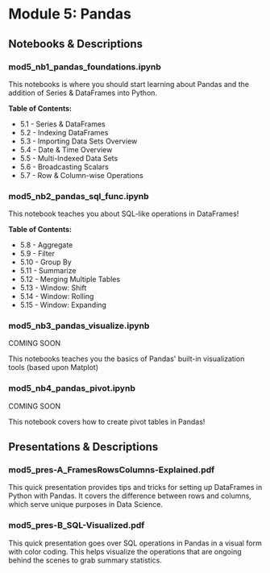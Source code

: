 # Module 5: Pandas
## Notebooks & Descriptions

### mod5_nb1_pandas_foundations.ipynb

This notebooks is where you should start learning about Pandas and the addition of Series & DataFrames into Python.

**Table of Contents:**
- 5.1 - Series & DataFrames
- 5.2 - Indexing DataFrames
- 5.3 - Importing Data Sets Overview
- 5.4 - Date & Time Overview
- 5.5 - Multi-Indexed Data Sets
- 5.6 - Broadcasting Scalars
- 5.7 - Row & Column-wise Operations

### mod5_nb2_pandas_sql_func.ipynb

This notebook teaches you about SQL-like operations in DataFrames!

**Table of Contents:**
- 5.8  - Aggregate
- 5.9  - Filter
- 5.10 - Group By
- 5.11 - Summarize
- 5.12 - Merging Multiple Tables
- 5.13 - Window: Shift
- 5.14 - Window: Rolling
- 5.15 - Window: Expanding

### mod5_nb3_pandas_visualize.ipynb

COMING SOON

This notebooks teaches you the basics of Pandas' built-in visualization tools (based upon Matplot)

### mod5_nb4_pandas_pivot.ipynb

COMING SOON

This notebook covers how to create pivot tables in Pandas!

## Presentations & Descriptions

### mod5_pres-A_FramesRowsColumns-Explained.pdf

This quick presentation provides tips and tricks for setting up DataFrames in Python with Pandas. It covers the difference between rows and columns, which serve unique purposes in Data Science.

### mod5_pres-B_SQL-Visualized.pdf

This quick presentation goes over SQL operations in Pandas in a visual form with color coding. This helps visualize the operations that are ongoing behind the scenes to grab summary statistics.
